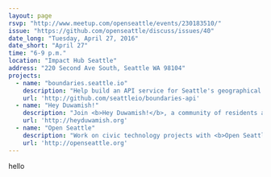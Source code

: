 ```yaml
---
layout: page
rsvp: "http://www.meetup.com/openseattle/events/230183510/"
issue: "https://github.com/openseattle/discuss/issues/40"
date_long: "Tuesday, April 27, 2016"
date_short: "April 27"
time: "6-9 p.m."
location: "Impact Hub Seattle"
address: "220 Second Ave South, Seattle WA 98104"
projects:
  - name: "boundaries.seattle.io"
    description: "Help build an API service for Seattle's geographical boundaries that civic tech apps can use."
    url: 'http://github.com/seattleio/boundaries-api'
  - name: "Hey Duwamish!"
    description: "Join <b>Hey Duwamish!</b>, a community of residents and stakeholders who are monitoring toxic waste cleanup and other environmental health issues along the Duwamish River."
    url: 'http://heyduwamish.org'
  - name: "Open Seattle"
    description: "Work on civic technology projects with <b>Open Seattle</b>."
    url: 'http://openseattle.org'
---
```


hello